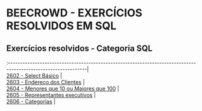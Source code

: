 # BEECROWD - EXERCÍCIOS RESOLVIDOS EM SQL

## Exercícios resolvidos - Categoria SQL

:--------------------------------------------------------------------------------------------------------------|  
[2602 - Select Básico](https://github.com/guto-silva/beecrowd-sql/blob/master/Bee2602.sql)                     |  
[2603 - Endereço dos Clientes](https://github.com/guto-silva/beecrowd-sql/blob/master/Bee2603.sql)             |  
[2604 - Menores que 10 ou Maiores que 100](https://github.com/guto-silva/beecrowd-sql/blob/master/Bee2604.sql) |  
[2605 - Representantes executivos](https://github.com/guto-silva/beecrowd-sql/blob/master/Bee2605.sql)         |  
[2606 - Categorias](https://github.com/guto-silva/beecrowd-sql/blob/master/Bee2606.sql)                        |  
